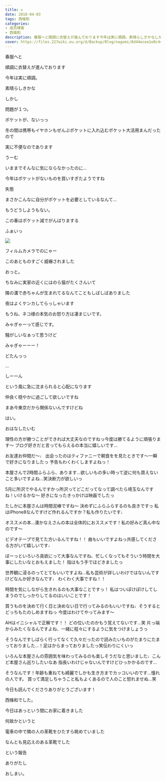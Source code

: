 ```yaml
---
title: ฅ
date: 2018-04-03
tags: 西條和
categories: 
- 成员博客
- 西條和
description: 春服へと順調に衣替えが進んでおります今年は実に順調。素晴らしきかなしかし問題が１つ。...
cover: https://files.227wiki.eu.org/d/Backup/Blog/nagomi/8d44ecea1e0c445fef0ac08de13de.jpg 
---
```












春服へと







順調に衣替えが進んでおります









今年は実に順調。







素晴らしきかな









しかし









問題が１つ。








ポケットが、ないっっ









冬の間は携帯もイヤホンもぜんぶポケットに入れ込むポケット大活用まんだったので







実に不便なのであります










うーむ








いままでそんなに気にならなかったのに…










今年はポケットがないものを買いすぎたようですね








失態









まさかこんなに自分がポケットを必要としているなんて…









もうどうしようもない。






この春はポケット減でがんばりまする









ふぁいっ


![](https://files.227wiki.eu.org/d/Backup/Blog/nagomi/8d44ecea1e0c445fef0ac08de13de.jpg)








フィルムカメラでのにゃー










このあとものすごく威嚇されました







おっと。









ちなみに実家の近くにはのら猫がたくさんいて







隣の溝で赤ちゃんが生まれてるなんてこともしばしばありました










夜はよくケンカしてらっしゃいます









もうね、ネコ様の本気のお怒り方は凄まじいです。









みゃぎゃーって感じです。







騒がしいなぁって思うけど









みゃぎゃーーー！









どたんっっ










…






しーーん










という風に急に沈まられると心配になります










仲良く穏やかに過ごして欲しいですね










まあ今東京だから関係ないんですけどね







はい。












おはなしたいむ





理性の方が勝つことができれば大丈夫なのですねっ今度は勝てるように頑張ります〜
ブログ好きだと言ってもらえるの本当に嬉しいです…




お友達お仲間だ〜♩
出会ったのはティファニーで朝食をを見たときです〜一瞬で好きになりましたっ
予告もわくわくしますよねっ！






本屋さんで2時間ふらふら、あります…欲しいもの多い時って逆に何も買えないこと多いですよね…笑決断力が欲しいっ






5月に所沢でやるんですかっ所沢ってどこだってなって調べたら埼玉なんですね！いけるかな〜
好きになったきっかけは映画でしたっ






たしかに本屋さんは時間泥棒ですね〜
決めずにふらふらするのも良きですっ
私はiPhone8なんですけど作れるんですか？私も作りたいです♩





オススメの本…湊かなえさんの本は全体的におススメです！私の好みど真ん中なのです〜






ビデオテープで見てた方いるんですね！！
曲もいいですよねっ共感してくださる方がいて嬉しいです♩





ぼーっといろいろ貪欲にって大事なんですね、忙しくなってもそういう時間を大事にしたいなとおもえました！
指はもう手でほどきましたっ




世界観に浸るのってとてもいいですよね…私も芸術が詳しいわけではないんですけどなんか好きなんです♩
わくわく大事ですね！！







時間を気にしながら生きれるのも大事なことですっ！
私はついぽけぽけしてしまうのでしっかりしてるのはいいことです！






買うものを決めて行く日と決めない日で行ってみるのもいいですね♩そうするとどっちもたのしめますねっ
今度はわけてやってみます〜




AHはイニシャルで正解です！！
どの位いたのかもう覚えてないです…笑
片っ端からみたくなるんですよね、一緒に程々にするように気をつけましょうっ






そうなんですしばらく行ってなくて久々だったので読みたいものがたまりにたまっておりました…！足はからまっておりましたっ笑伝わりにくいっ






いろんな本屋さんの雰囲気を味わってみるのも楽しそうだなと思いました♩こんど本屋さん巡りしたいなあ
指長いわけじゃないんですけどひっかかるのです…







そうなんです！年齢も重ねても綺麗でしかも生き方までカッコいいのです…憧れの人です。
買って満足しちゃうこと私もよくあるので人のこと怒れませぬ…笑











今日も読んでくださりありがとうございます！








西條和でした。







今日はあっという間にお家に着きました









何故かというと


電車の中で隣の人の革靴をひたすら眺めていました





なんとも見応えのある革靴でした






という報告





ありがたし






おしまい。


